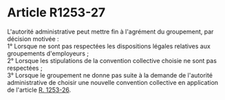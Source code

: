 # Article R1253-27

  
L'autorité administrative peut mettre fin à l'agrément du groupement, par décision motivée :   
1° Lorsque ne sont pas respectées les dispositions légales relatives aux groupements d'employeurs ;   
2° Lorsque les stipulations de la convention collective choisie ne sont pas respectées ;   
3° Lorsque le groupement ne donne pas suite à la demande de l'autorité administrative de choisir une nouvelle convention collective en application de l'article [R. 1253-26][1].

 [1]: /affichCodeArticle.do?cidTexte=LEGITEXT000006072050&idArticle=LEGIARTI000018483586&dateTexte=&categorieLien=cid